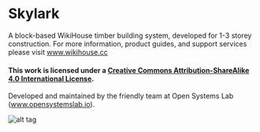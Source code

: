 # Skylark
A block-based WikiHouse timber building system, developed for 1-3 storey construction.
For more information, product guides, and support services please visit www.wikihouse.cc

#### This work is licensed under a <a rel="license" href="http://creativecommons.org/licenses/by-sa/4.0/">Creative Commons Attribution-ShareAlike 4.0 International License</a>.

Developed and maintained by the friendly team at Open Systems Lab (www.opensystemslab.io).

![alt tag](https://github.com/wikihouseproject/Skylark/blob/main/WikiHouse_SKYLARK_assembly_axo.png)
